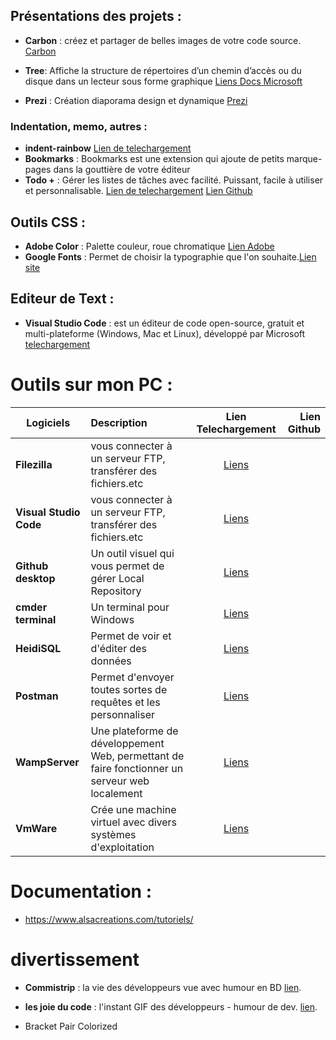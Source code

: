 ## Présentations des projets :

- **Carbon** : créez et partager de belles images de votre code source. [Carbon](https://carbon.now.sh/)
- **Tree**: Affiche la structure de répertoires d’un chemin d’accès ou du disque dans un lecteur sous forme graphique [Liens Docs Microsoft](https://docs.microsoft.com/fr-fr/windows-server/administration/windows-commands/tree)

- **Prezi** : Création diaporama design et dynamique [Prezi](https://prezi.com/) 




### Indentation, memo, autres :

- **indent-rainbow** [Lien de telechargement](https://marketplace.visualstudio.com/items?itemName=oderwat.indent-rainbow)
- **Bookmarks** : Bookmarks est une extension qui ajoute de petits marque-pages dans la gouttière de votre éditeur
- **Todo +** : Gérer les listes de tâches avec facilité. Puissant, facile à utiliser et personnalisable. [Lien de telechargement](https://marketplace.visualstudio.com/items?itemName=Gruntfuggly.todo-tree)
[Lien Github](https://github.com/fabiospampinato/vscode-todo-plus)

## Outils CSS :

- **Adobe Color** : Palette couleur, roue chromatique [Lien Adobe](https://color.adobe.com/fr/create)
- **Google Fonts** : Permet de choisir la typographie que l'on souhaite.[Lien site](https://fonts.google.com/)


## Editeur de Text : 

- **Visual Studio Code** : est un éditeur de code open-source, gratuit et multi-plateforme (Windows, Mac et Linux), développé par Microsoft
[telechargement](https://code.visualstudio.com/Download)



# Outils sur mon PC :


| Logiciels              | Description                                                      | Lien Telechargement                             | Lien Github    |
|------------------------|:--------------------------------------------------------------   |:-----------------------------------------------:|---------------:|
| **Filezilla**          | vous connecter à un serveur FTP, transférer des fichiers.etc     | [Liens](https://filezilla-project.org/)         |                |
| **Visual Studio Code** | vous connecter à un serveur FTP, transférer des fichiers.etc     | [Liens](https://code.visualstudio.com/Download) |                |
| **Github desktop**     | Un outil visuel qui vous permet de gérer Local Repository        | [Liens](https://desktop.github.com/)            |                |
| **cmder terminal**     | Un terminal pour Windows                                         | [Liens](https://cmder.net/)                     |                |
| **HeidiSQL**           | Permet de voir et d'éditer des données                           | [Liens](https://www.heidisql.com/)              |                |
| **Postman**            | Permet d'envoyer toutes sortes de requêtes et les personnaliser  | [Liens](https://www.getpostman.com/)            |                |
| **WampServer**         | Une plateforme de développement Web, permettant de faire fonctionner un serveur web localement| [Liens](http://www.wampserver.com/)|                |
| **VmWare**             | Crée une machine virtuel avec divers systèmes d'exploitation     | [Liens](https://my.vmware.com/fr/web/vmware/info/slug/desktop_end_user_computing/vmware_workstation_pro/15_0) |                |


# Documentation :
- https://www.alsacreations.com/tutoriels/


# divertissement 

- **Commistrip** : la vie des développeurs vue avec humour en BD [lien](http://www.commitstrip.com/fr/).
- **les joie du code** : l'instant GIF des développeurs - humour de dev. [lien](https://lesjoiesducode.fr/).



- Bracket Pair Colorized

